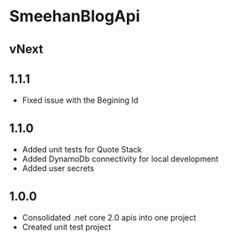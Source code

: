 # SmeehanBlogApi

## vNext

## 1.1.1

- Fixed issue with the Begining Id

## 1.1.0

- Added unit tests for Quote Stack
- Added DynamoDb connectivity for local development
- Added user secrets

## 1.0.0

- Consolidated .net core 2.0 apis into one project
- Created unit test project